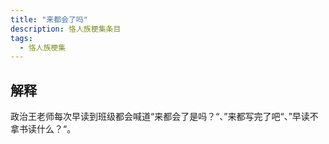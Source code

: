 ```yaml
---
title: "来都会了吗"
description: 恪人族梗集条目
tags:
  - 恪人族梗集
---
```


## 解释

政治王老师每次早读到班级都会喊道“来都会了是吗？“、”来都写完了吧“、”早读不拿书读什么？“。